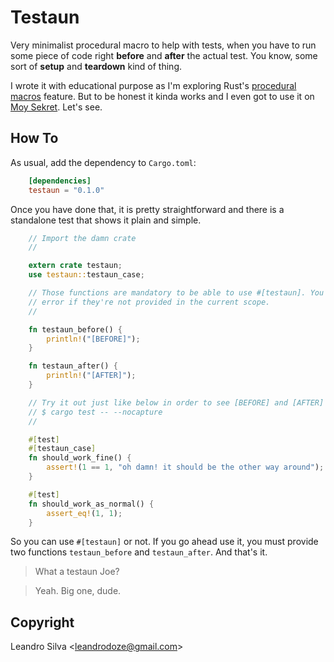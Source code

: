 # Testaun

Very minimalist procedural macro to help with tests, when you have to run some piece of code right **before** and **after** the actual test. You know, some sort of **setup** and **teardown** kind of thing.

I wrote it with educational purpose as I'm exploring Rust's [procedural macros](https://doc.rust-lang.org/reference/procedural-macros.html) feature. But to be honest it kinda works and I even got to use it on [Moy Sekret](https://github.com/leandrosilva/moy-sekret). Let's see.

## How To

As usual, add the dependency to `Cargo.toml`:

```toml
    [dependencies]
    testaun = "0.1.0"
```

Once you have done that, it is pretty straightforward and there is a standalone test that shows it plain and simple.

```Rust
    // Import the damn crate
    //

    extern crate testaun;
    use testaun::testaun_case;

    // Those functions are mandatory to be able to use #[testaun]. You'll see an
    // error if they're not provided in the current scope.
    //

    fn testaun_before() {
        println!("[BEFORE]");
    }

    fn testaun_after() {
        println!("[AFTER]");
    }

    // Try it out just like below in order to see [BEFORE] and [AFTER] printed out:
    // $ cargo test -- --nocapture
    //

    #[test]
    #[testaun_case]
    fn should_work_fine() {
        assert!(1 == 1, "oh damn! it should be the other way around");
    }

    #[test]
    fn should_work_as_normal() {
        assert_eq!(1, 1);
    }
```

So you can use `#[testaun]` or not. If you go ahead use it, you must provide two functions `testaun_before` and `testaun_after`. And that's it.

> What a testaun Joe?

> Yeah. Big one, dude.

## Copyright

Leandro Silva <<leandrodoze@gmail.com>>
